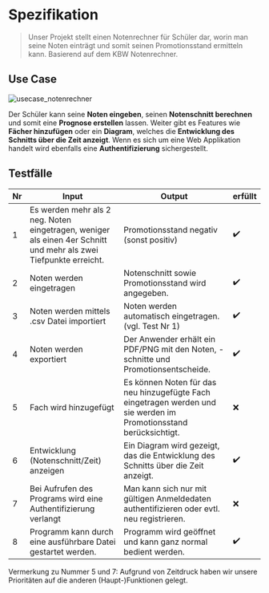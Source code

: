 # Spezifikation
> Unser Projekt stellt einen Notenrechner für Schüler dar, worin man seine Noten einträgt und somit seinen Promotionsstand ermitteln kann.
Basierend auf dem KBW Notenrechner.

## Use Case
![usecase_notenrechner](https://user-images.githubusercontent.com/46267818/222086897-5c27f232-a7a4-4b2b-8fce-56d42a5fff9b.png)

Der Schüler kann seine **Noten eingeben**, seinen **Notenschnitt berechnen** und somit eine **Prognose erstellen** lassen. Weiter gibt es Features wie **Fächer hinzufügen** oder ein **Diagram**, welches die **Entwicklung des Schnitts über die Zeit anzeigt**. Wenn es sich um eine Web Applikation handelt wird ebenfalls eine **Authentifizierung** sichergestellt.

## Testfälle
Nr | Input | Output | erfüllt
---| ---| ---| ---
1 | Es werden mehr als 2 neg. Noten eingetragen, weniger als einen 4er Schnitt und mehr als zwei Tiefpunkte erreicht. | Promotionsstand negativ (sonst positiv) | ✔️
2 | Noten werden eingetragen | Notenschnitt sowie Promotionsstand wird angegeben. | ✔️
3 | Noten werden mittels .csv Datei importiert | Noten werden automatisch eingetragen. (vgl. Test Nr 1) | ✔️
4 | Noten werden exportiert | Der Anwender erhält ein PDF/PNG mit den Noten, -schnitte und Promotionsentscheide. | ✔️
5 | Fach wird hinzugefügt | Es können Noten für das neu hinzugefügte Fach eingetragen werden und sie werden im Promotionsstand berücksichtigt. | ❌
6 | Entwicklung (Notenschnitt/Zeit) anzeigen | Ein Diagram wird gezeigt, das die Entwicklung des Schnitts über die Zeit anzeigt. | ✔️
7 | Bei Aufrufen des Programs wird eine Authentifizierung verlangt | Man kann sich nur mit gültigen Anmeldedaten authentifizieren oder evtl. neu registrieren. | ❌
8 | Programm kann durch eine ausführbare Datei gestartet werden. | Programm wird geöffnet und kann ganz normal bedient werden. | ✔️

Vermerkung zu Nummer 5 und 7: Aufgrund von Zeitdruck haben wir unsere Prioritäten auf die anderen (Haupt-)Funktionen gelegt.
